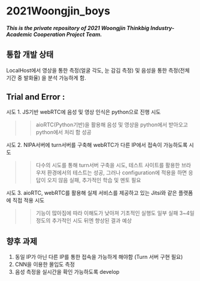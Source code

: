 # 2021Woongjin_boys
##### This is the private repository of 2021 Woongjin Thinkbig Industry-Academic Cooperation Project Team.

## 통합 개발 상태
LocalHost에서 영상을 통한 측정(얼굴 각도, 눈 감김 측정) 및 음성을 통한 측정(전체 기간 중 발화율) 을 분석 가능하게 함.

## Trial and Error :
시도 1. JS기반 webRTC에 음성 및 영상 인식은 python으로 진행 시도
>> aioRTC(Python기반)을 활용해 음성 및 영상을 python에서 받아오고 python에서 처리 함 
>> 성공

시도 2. NIPA서버에 turn서버를 구축해 webRTC가 다른 IP에서 접속이 가능하도록 시도
>> 다수의 시도를 통해 turn서버 구축을 시도, 테스트 사이트를 활용한 브라우저 환경에서의 테스트는 성공, 그러나 configuration에 적용을 하면 응답이 오지 않음 
>> 실패, 추가적인 학습 및 멘토 필요

시도 3. aioRTC, webRTC를 활용해 실제 서비스를 제공하고 있는 Jitsi와 같은 플랫폼에 직접 적용 시도
>> 기능이 많아짐에 따라 이해도가 낮아져 기초적인 실행도 일부 실패 
>> 3~4일 정도의 추가적인 시도 뒤엔 향상된 결과 예상

## 향후 과제
1. 동일 IP가 아닌 다른 IP를 통한 접속을 가능하게 해야함 (Turn 서버 구현 필요)
2. CNN을 이용한 몰입도 측정
3. 음성 측정을 실시간을 확인 가능하도록 develop
